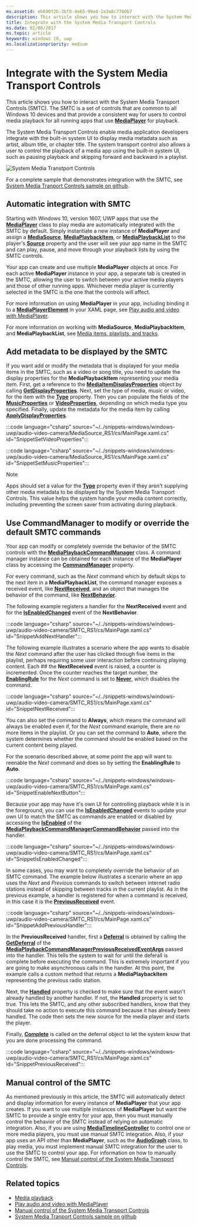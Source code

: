 ```yaml
---
ms.assetid: eb690f2b-3bf8-4a65-99a4-2a3a8c7760b7
description: This article shows you how to interact with the System Media Transport Controls.
title: Integrate with the System Media Transport Controls
ms.date: 02/08/2017
ms.topic: article
keywords: windows 10, uwp
ms.localizationpriority: medium
---
```

# Integrate with the System Media Transport Controls

This article shows you how to interact with the System Media Transport Controls (SMTC). The SMTC is a set of controls that are common to all Windows 10 devices and that provide a consistent way for users to control media playback for all running apps that use [**MediaPlayer**](/uwp/api/Windows.Media.Playback.MediaPlayer) for playback.

The System Media Transport Controls enable media application developers integrate with the built-in system UI to display media metadata such as artist, album title, or chapter title. The system transport control also allows a user to control the playback of a media app using the built-in system UI, such as pausing playback and skipping forward and backward in a playlist.

<img alt="System Media Transtport Controls" src="images/smtc.png" />


For a complete sample that demonstrates integration with the SMTC, see [System Media Tranport Controls sample on github](https://github.com/Microsoft/Windows-universal-samples/tree/dev/Samples/SystemMediaTransportControls).
                    
## Automatic integration with SMTC
Starting with Windows 10, version 1607, UWP apps that use the [**MediaPlayer**](/uwp/api/Windows.Media.Playback.MediaPlayer) class to play media are automatically integrated with the SMTC by default. Simply instantiate a new instance of **MediaPlayer** and assign a [**MediaSource**](/uwp/api/Windows.Media.Core.MediaSource), [**MediaPlaybackItem**](/uwp/api/Windows.Media.Playback.MediaPlaybackItem), or [**MediaPlaybackList**](/uwp/api/Windows.Media.Playback.MediaPlaybackList) to the player's [**Source**](/uwp/api/windows.media.playback.mediaplayer.source) property and the user will see your app name in the SMTC and can play, pause, and move through your playback lists by using the SMTC controls. 

Your app can create and use multiple **MediaPlayer** objects at once. For each active **MediaPlayer** instance in your app, a separate tab is created in the SMTC, allowing the user to switch between your active media players and those of other running apps. Whichever media player is currently selected in the SMTC is the one that the controls will affect.

For more information on using **MediaPlayer** in your app, including binding it to a [**MediaPlayerElement**](/uwp/api/Windows.UI.Xaml.Controls.MediaPlayerElement) in your XAML page, see [Play audio and video with MediaPlayer](play-audio-and-video-with-mediaplayer.md). 

For more information on working with **MediaSource**, **MediaPlaybackItem**, and **MediaPlaybackList**, see [Media items, playlists, and tracks](media-playback-with-mediasource.md).

## Add metadata to be displayed by the SMTC
If you want add or modify the metadata that is displayed for your media items in the SMTC, such as a video or song title, you need to update the display properties for the **MediaPlaybackItem** representing your media item. First, get a reference to the [**MediaItemDisplayProperties**](/uwp/api/Windows.Media.Playback.MediaItemDisplayProperties) object by calling [**GetDisplayProperties**](/uwp/api/windows.media.playback.mediaplaybackitem.getdisplayproperties). Next, set the type of media, music or video, for the item with the [**Type**](/uwp/api/windows.media.playback.mediaitemdisplayproperties.type) property. Then you can populate the fields of the [**MusicProperties**](/uwp/api/windows.media.playback.mediaitemdisplayproperties.musicproperties) or [**VideoProperties**](/uwp/api/windows.media.playback.mediaitemdisplayproperties.videoproperties), depending on which media type you specified. Finally, update the metadata for the media item by calling [**ApplyDisplayProperties**](/uwp/api/windows.media.playback.mediaplaybackitem.applydisplayproperties).

:::code language="csharp" source="~/../snippets-windows/windows-uwp/audio-video-camera/MediaSource_RS1/cs/MainPage.xaml.cs" id="SnippetSetVideoProperties":::

:::code language="csharp" source="~/../snippets-windows/windows-uwp/audio-video-camera/MediaSource_RS1/cs/MainPage.xaml.cs" id="SnippetSetMusicProperties":::


> [!Note]
> Apps should set a value for the [**Type**](/uwp/api/windows.media.playback.mediaitemdisplayproperties.type) property even if they aren't supplying other media metadata to be displayed by the System Media Transport Controls. 
This value helps the system handle your media content correctly, including preventing the screen saver from activating during playback.


## Use CommandManager to modify or override the default SMTC commands
Your app can modify or completely override the behavior of the SMTC controls with the [**MediaPlaybackCommandManager**](/uwp/api/Windows.Media.Playback.MediaPlaybackCommandManager) class. A command manager instance can be obtained for each instance of the **MediaPlayer** class by accessing the [**CommandManager**](/uwp/api/windows.media.playback.mediaplayer.commandmanager) property.

For every command, such as the *Next* command which by default skips to the next item in a **MediaPlaybackList**, the command manager exposes a received event, like [**NextReceived**](/uwp/api/windows.media.playback.mediaplaybackcommandmanager.nextreceived), and an object that manages the behavior of the command, like [**NextBehavior**](/uwp/api/windows.media.playback.mediaplaybackcommandmanager.nextbehavior). 

The following example registers a handler for the **NextReceived** event and for the [**IsEnabledChanged**](/uwp/api/windows.media.playback.mediaplaybackcommandmanagercommandbehavior.isenabledchanged) event of the **NextBehavior**.

:::code language="csharp" source="~/../snippets-windows/windows-uwp/audio-video-camera/SMTC_RS1/cs/MainPage.xaml.cs" id="SnippetAddNextHandler":::

The following example illustrates a scenario where the app wants to disable the *Next* command after the user has clicked through five items in the playlist, perhaps requiring some user interaction before continuing playing content. Each ## the **NextReceived** event is raised, a counter is incremented. Once the counter reaches the target number, the [**EnablingRule**](/uwp/api/windows.media.playback.mediaplaybackcommandmanagercommandbehavior.enablingrule) for the *Next* command is set to [**Never**](/uwp/api/Windows.Media.Playback.MediaCommandEnablingRule), which disables the command. 

:::code language="csharp" source="~/../snippets-windows/windows-uwp/audio-video-camera/SMTC_RS1/cs/MainPage.xaml.cs" id="SnippetNextReceived":::

You can also set the command to **Always**, which means the command will always be enabled even if, for the *Next* command example, there are no more items in the playlist. Or you can set the command to **Auto**, where the system determines whether the command should be enabled based on the current content being played.

For the scenario described above, at some point the app will want to reenable the *Next* command and does so by setting the **EnablingRule** to **Auto**.

:::code language="csharp" source="~/../snippets-windows/windows-uwp/audio-video-camera/SMTC_RS1/cs/MainPage.xaml.cs" id="SnippetEnableNextButton":::

Because your app may have it's own UI for controlling playback while it is in the foreground, you can use the [**IsEnabledChanged**](/uwp/api/windows.media.playback.mediaplaybackcommandmanagercommandbehavior.isenabledchanged) events to update your own UI to match the SMTC as commands are enabled or disabled by accessing the [**IsEnabled**](/uwp/api/windows.media.playback.mediaplaybackcommandmanagercommandbehavior.isenabled) of the [**MediaPlaybackCommandManagerCommandBehavior**](/uwp/api/Windows.Media.Playback.MediaPlaybackCommandManagerCommandBehavior) passed into the handler.

:::code language="csharp" source="~/../snippets-windows/windows-uwp/audio-video-camera/SMTC_RS1/cs/MainPage.xaml.cs" id="SnippetIsEnabledChanged":::

In some cases, you may want to completely override the behavior of an SMTC command. The example below illustrates a scenario where an app uses the *Next* and *Previous* commands to switch between internet radio stations instead of skipping between tracks in the current playlist. As in the previous example, a handler is registered for when a command is received, in this case it is the [**PreviousReceived**](/uwp/api/windows.media.playback.mediaplaybackcommandmanager.previousreceived) event.

:::code language="csharp" source="~/../snippets-windows/windows-uwp/audio-video-camera/SMTC_RS1/cs/MainPage.xaml.cs" id="SnippetAddPreviousHandler":::

In the **PreviousReceived** handler, first a [**Deferral**](/uwp/api/Windows.Foundation.Deferral) is obtained by calling the  [**GetDeferral**](/uwp/api/windows.media.playback.mediaplaybackcommandmanagerpreviousreceivedeventargs.getdeferral) of the [**MediaPlaybackCommandManagerPreviousReceivedEventArgs**](/uwp/api/Windows.Media.Playback.MediaPlaybackCommandManagerPreviousReceivedEventArgs) passed into the handler. This tells the system to wait for until the deferall is complete before executing the command. This is extremely important if you are going to make asynchronous calls in the handler. At this point, the example calls a custom method that returns a **MediaPlaybackItem** representing the previous radio station.

Next, the [**Handled**](/uwp/api/windows.media.playback.mediaplaybackcommandmanagerpreviousreceivedeventargs.handled) property is checked to make sure that the event wasn't already handled by another handler. If not, the **Handled** property is set to true. This lets the SMTC, and any other subscribed handlers, know that they should take no action to execute this command because it has already been handled. The code then sets the new source for the media player and starts the player.

Finally, [**Complete**](/uwp/api/windows.foundation.deferral.complete) is called on the deferral object to let the system know that you are done processing the command.

:::code language="csharp" source="~/../snippets-windows/windows-uwp/audio-video-camera/SMTC_RS1/cs/MainPage.xaml.cs" id="SnippetPreviousReceived":::
                 
## Manual control of the SMTC
As mentioned previously in this article, the SMTC will automatically detect and display information for every instance of **MediaPlayer** that your app creates. If you want to use multiple instances of **MediaPlayer** but want the SMTC to provide a single entry for your app, then you must manually control the behavior of the SMTC instead of relying on automatic integration. Also, if you are using [**MediaTimelineController**](/uwp/api/Windows.Media.MediaTimelineController) to control one or more media players, you must use manual SMTC integration. Also, if your app uses an API other than **MediaPlayer**, such as the [**AudioGraph**](/uwp/api/Windows.Media.Audio.AudioGraph) class, to play media, you must implement manual SMTC integration for the user to use the SMTC to control your app. For information on how to manually control the SMTC, see [Manual control of the System Media Transport Controls](system-media-transport-controls.md).



## Related topics
* [Media playback](media-playback.md)
* [Play audio and video with MediaPlayer](play-audio-and-video-with-mediaplayer.md)
* [Manual control of the System Media Transport Controls](system-media-transport-controls.md)
* [System Media Tranport Controls sample on github](https://github.com/Microsoft/Windows-universal-samples/tree/dev/Samples/SystemMediaTransportControls)
 

 
